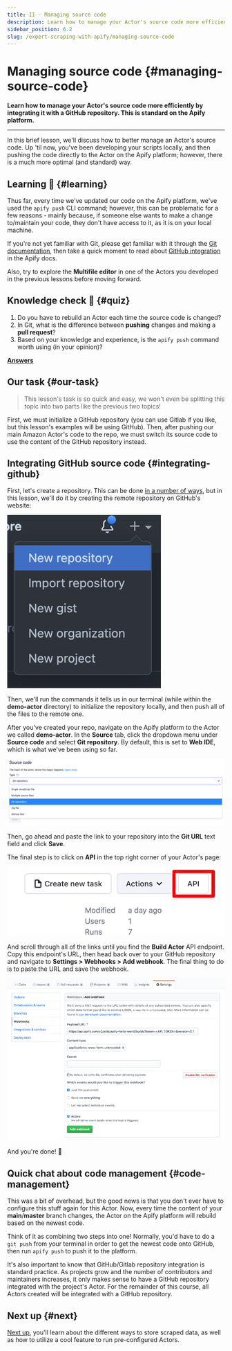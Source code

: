 ```yaml
---
title: II - Managing source code
description: Learn how to manage your Actor's source code more efficiently by integrating it with a GitHub repository. This is standard on the Apify platform.
sidebar_position: 6.2
slug: /expert-scraping-with-apify/managing-source-code
---
```


# Managing source code {#managing-source-code}

**Learn how to manage your Actor's source code more efficiently by integrating it with a GitHub repository. This is standard on the Apify platform.**

---

In this brief lesson, we'll discuss how to better manage an Actor's source code. Up 'til now, you've been developing your scripts locally, and then pushing the code directly to the Actor on the Apify platform; however, there is a much more optimal (and standard) way.

## Learning 🧠 {#learning}

Thus far, every time we've updated our code on the Apify platform, we've used the `apify push` CLI command; however, this can be problematic for a few reasons - mainly because, if someone else wants to make a change to/maintain your code, they don't have access to it, as it is on your local machine.

If you're not yet familiar with Git, please get familiar with it through the [Git documentation](https://git-scm.com/docs), then take a quick moment to read about [GitHub integration](/platform/integrations/github) in the Apify docs.

Also, try to explore the **Multifile editor** in one of the Actors you developed in the previous lessons before moving forward.

## Knowledge check 📝 {#quiz}

1. Do you have to rebuild an Actor each time the source code is changed?
2. In Git, what is the difference between **pushing** changes and making a **pull request**?
3. Based on your knowledge and experience, is the `apify push` command worth using (in your opinion)?

[**Answers**](./solutions/managing_source.md)

## Our task {#our-task}

> This lesson's task is so quick and easy, we won't even be splitting this topic into two parts like the previous two topics!

First, we must initialize a GitHub repository (you can use Gitlab if you like, but this lesson's examples will be using GitHub). Then, after pushing our main Amazon Actor's code to the repo, we must switch its source code to use the content of the GitHub repository instead.

## Integrating GitHub source code {#integrating-github}

First, let's create a repository. This can be done [in a number of ways](https://kbroman.org/github_tutorial/pages/init.html), but in this lesson, we'll do it by creating the remote repository on GitHub's website:

![Create a new GitHub repo](./images/github-new-repo.png)

Then, we'll run the commands it tells us in our terminal (while within the **demo-actor** directory) to initialize the repository locally, and then push all of the files to the remote one.

After you've created your repo, navigate on the Apify platform to the Actor we called **demo-actor**. In the **Source** tab, click the dropdown menu under **Source code** and select **Git repository**. By default, this is set to **Web IDE**, which is what we've been using so far.

![Select source code location](./images/select-source-location.png)

Then, go ahead and paste the link to your repository into the **Git URL** text field and click **Save**.

The final step is to click on **API** in the top right corner of your Actor's page:

![API button](./images/api-button.jpg)

And scroll through all of the links until you find the **Build Actor** API endpoint. Copy this endpoint's URL, then head back over to your GitHub repository and navigate to **Settings > Webhooks > Add webhook**. The final thing to do is to paste the URL and save the webhook.

![Adding a webhook to your GitHub repo](../../../platform/actors/development/deployment/images/ci-github-integration.png)

And you're done! 🎉

## Quick chat about code management {#code-management}

This was a bit of overhead, but the good news is that you don't ever have to configure this stuff again for this Actor. Now, every time the content of your **main**/**master** branch changes, the Actor on the Apify platform will rebuild based on the newest code.

Think of it as combining two steps into one! Normally, you'd have to do a `git push` from your terminal in order to get the newest code onto GitHub, then run `apify push` to push it to the platform.

It's also important to know that GitHub/Gitlab repository integration is standard practice. As projects grow and the number of contributors and maintainers increases, it only makes sense to have a GitHub repository integrated with the project's Actor. For the remainder of this course, all Actors created will be integrated with a GitHub repository.

## Next up {#next}

[Next up](./tasks_and_storage.md), you'll learn about the different ways to store scraped data, as well as how to utilize a cool feature to run pre-configured Actors.

